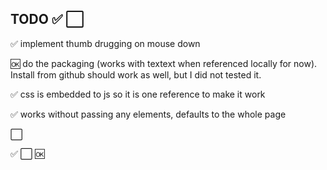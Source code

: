 ## TODO  ✅ ⬜

✅ implement thumb drugging on mouse down

🆗 do the packaging (works with textext when referenced locally for now). Install from github should work as well, but I did not tested it.

✅ css is embedded to js so it is one reference to make it work

✅ works without passing any elements, defaults to the whole page


⬜ 


✅ ⬜ 🆗 
